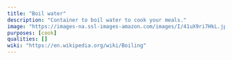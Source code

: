 ```yaml
---
title: "Boil water"
description: "Container to boil water to cook your meals."
image: "https://images-na.ssl-images-amazon.com/images/I/41uX9ri7HkL.jpg"
purposes: [cook]
qualities: []
wiki: "https://en.wikipedia.org/wiki/Boiling"
---
```

